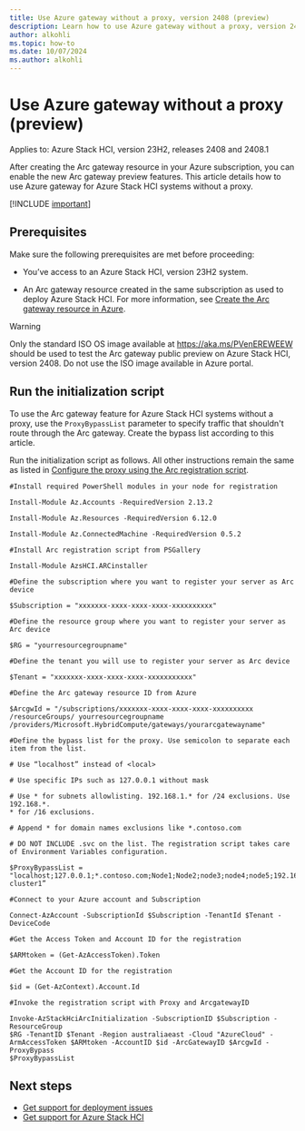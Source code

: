 ```yaml
--- 
title: Use Azure gateway without a proxy, version 2408 (preview)
description: Learn how to use Azure gateway without a proxy, version 2408 (preview). 
author: alkohli
ms.topic: how-to
ms.date: 10/07/2024
ms.author: alkohli
---
```


# Use Azure gateway without a proxy (preview)

Applies to: Azure Stack HCI, version 23H2, releases 2408 and 2408.1

After creating the Arc gateway resource in your Azure subscription, you can enable the new Arc gateway preview features. This article details how to use Azure gateway for Azure Stack HCI systems without a proxy.

[!INCLUDE [important](../../hci/includes/hci-preview.md)]

## Prerequisites

Make sure the following prerequisites are met before proceeding:

- You’ve access to an Azure Stack HCI, version 23H2 system.

- An Arc gateway resource created in the same subscription as used to deploy Azure Stack HCI. For more information, see [Create the Arc gateway resource in Azure](deployment-azure-arc-gateway-overview.md#create-the-arc-gateway-resource-in-azure).

> [!Warning]
> Only the standard ISO OS image available at https://aka.ms/PVenEREWEEW should be used to test the Arc gateway public preview on Azure Stack HCI, version 2408. Do not use the ISO image available in Azure portal.

## Run the initialization script

To use the Arc gateway feature for Azure Stack HCI systems without a proxy, use the `ProxyBypassList` parameter to specify traffic that shouldn't route through the Arc gateway. Create the bypass list according to this article.

Run the initialization script as follows. All other instructions remain the same as listed in [Configure the proxy using the Arc registration script](deployment-azure-arc-gateway-configure-via-script.md).

```azurecli
#Install required PowerShell modules in your node for registration

Install-Module Az.Accounts -RequiredVersion 2.13.2

Install-Module Az.Resources -RequiredVersion 6.12.0

Install-Module Az.ConnectedMachine -RequiredVersion 0.5.2

#Install Arc registration script from PSGallery

Install-Module AzsHCI.ARCinstaller

#Define the subscription where you want to register your server as Arc device

$Subscription = "xxxxxxx-xxxx-xxxx-xxxx-xxxxxxxxxx"

#Define the resource group where you want to register your server as Arc device

$RG = "yourresourcegroupname"

#Define the tenant you will use to register your server as Arc device

$Tenant = "xxxxxxx-xxxx-xxxx-xxxx-xxxxxxxxxxx"
 
#Define the Arc gateway resource ID from Azure

$ArcgwId = "/subscriptions/xxxxxxx-xxxx-xxxx-xxxx-xxxxxxxxxx /resourceGroups/ yourresourcegroupname /providers/Microsoft.HybridCompute/gateways/yourarcgatewayname"

#Define the bypass list for the proxy. Use semicolon to separate each item from the list.

# Use “localhost” instead of <local>

# Use specific IPs such as 127.0.0.1 without mask

# Use * for subnets allowlisting. 192.168.1.* for /24 exclusions. Use 192.168.*.
* for /16 exclusions.

# Append * for domain names exclusions like *.contoso.com

# DO NOT INCLUDE .svc on the list. The registration script takes care of Environment Variables configuration.

$ProxyBypassList = "localhost;127.0.0.1;*.contoso.com;Node1;Node2;node3;node4;node5;192.168.*.*;HCI-cluster1”

#Connect to your Azure account and Subscription

Connect-AzAccount -SubscriptionId $Subscription -TenantId $Tenant -DeviceCode

#Get the Access Token and Account ID for the registration

$ARMtoken = (Get-AzAccessToken).Token

#Get the Account ID for the registration

$id = (Get-AzContext).Account.Id

#Invoke the registration script with Proxy and ArcgatewayID

Invoke-AzStackHciArcInitialization -SubscriptionID $Subscription -ResourceGroup
$RG -TenantID $Tenant -Region australiaeast -Cloud "AzureCloud" -ArmAccessToken $ARMtoken -AccountID $id -ArcGatewayID $ArcgwId -ProxyBypass
$ProxyBypassList
```

## Next steps

- [Get support for deployment issues](../manage/get-support-for-deployment-issues.md)
- [Get support for Azure Stack HCI](../manage/get-support.md)


